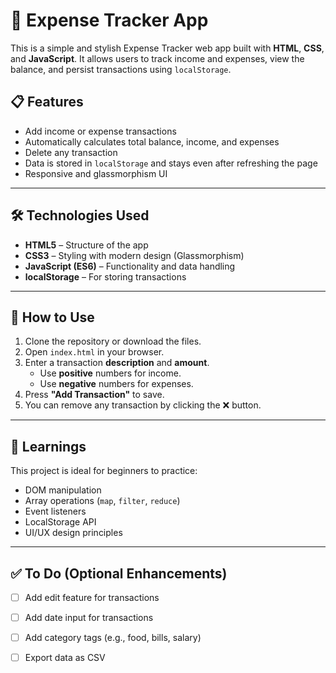 # 💸 Expense Tracker App

This is a simple and stylish Expense Tracker web app built with **HTML**, **CSS**, and **JavaScript**. It allows users to track income and expenses, view the balance, and persist transactions using `localStorage`.

## 📋 Features

- Add income or expense transactions
- Automatically calculates total balance, income, and expenses
- Delete any transaction
- Data is stored in `localStorage` and stays even after refreshing the page
- Responsive and glassmorphism UI

---

## 🛠️ Technologies Used

- **HTML5** – Structure of the app
- **CSS3** – Styling with modern design (Glassmorphism)
- **JavaScript (ES6)** – Functionality and data handling
- **localStorage** – For storing transactions

---

## 🧩 How to Use

1. Clone the repository or download the files.
2. Open `index.html` in your browser.
3. Enter a transaction **description** and **amount**.
   - Use **positive** numbers for income.
   - Use **negative** numbers for expenses.
4. Press **"Add Transaction"** to save.
5. You can remove any transaction by clicking the ❌ button.

---

## 🧠 Learnings

This project is ideal for beginners to practice:
- DOM manipulation
- Array operations (`map`, `filter`, `reduce`)
- Event listeners
- LocalStorage API
- UI/UX design principles

---

## ✅ To Do (Optional Enhancements)

- [ ] Add edit feature for transactions
- [ ] Add date input for transactions
- [ ] Add category tags (e.g., food, bills, salary)
- [ ] Export data as CSV

